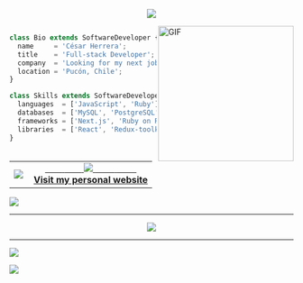<p align="center">
  <img src="https://media.tenor.com/qJ5evVs-_uUAAAAC/coding.gif"/>
</p>

<img align="right" alt="GIF" height="240px" src="https://media.giphy.com/media/du3J3cXyzhj75IOgvA/giphy.gif" />

```js

class Bio extends SoftwareDeveloper {
  name     = 'César Herrera';
  title    = 'Full-stack Developer';
  company  = 'Looking for my next job!';
  location = 'Pucón, Chile';
}

class Skills extends SoftwareDeveloper {
  languages  = ['JavaScript', 'Ruby'];
  databases  = ['MySQL', 'PostgreSQL'];
  frameworks = ['Next.js', 'Ruby on Rails'];
  libraries  = ['React', 'Redux-toolkit'];
}
```
<table align="center" width="100%"  border="0" cellpadding="0" cellspacing="0">
  <tr>
    <td align="center">
      <img align="left" src="https://github-readme-stats.vercel.app/api?username=CesarHerr&show_icons=true&theme=dracula" />
    </td>
    <td align="center">
      <a href="https://cesarherr.github.io/portfolio/">
        <span>&nbsp;&nbsp;&nbsp;&nbsp;&nbsp;&nbsp;&nbsp;</span>
        <span>&nbsp;&nbsp;&nbsp;&nbsp;&nbsp;&nbsp;&nbsp;</span>
        <img src="https://github.com/CesarHerr/CesarHerr/blob/master/globe.gif?raw=true" />
        <span>&nbsp;&nbsp;&nbsp;&nbsp;&nbsp;&nbsp;&nbsp;&nbsp;</span>
        <span>&nbsp;&nbsp;&nbsp;&nbsp;&nbsp;&nbsp;&nbsp;&nbsp;</span>
        <br>
        <strong>Visit my personal website </strong>
    </td>
  </tr>
</table>

![](https://github-profile-trophy.vercel.app/?username=CesarHerr&theme=matrix&no-frame=false&no-bg=false&margin-w=4)

---
  <div align="center">
   <a href="https://github.com/CesarHerr">
     <img src="https://github-readme-stats.vercel.app/api/top-langs/?username=CesarHerr&theme=radical&hide=glsl,python" />
   </a>
  </div>
  
---
![](https://quotes-github-readme.vercel.app/api?type=horizontal&theme=radical)

[![](https://visitcount.itsvg.in/api?id=CesarHerr&label=Profile%20Views&color=6&icon=5&pretty=true)](https://visitcount.itsvg.in)
